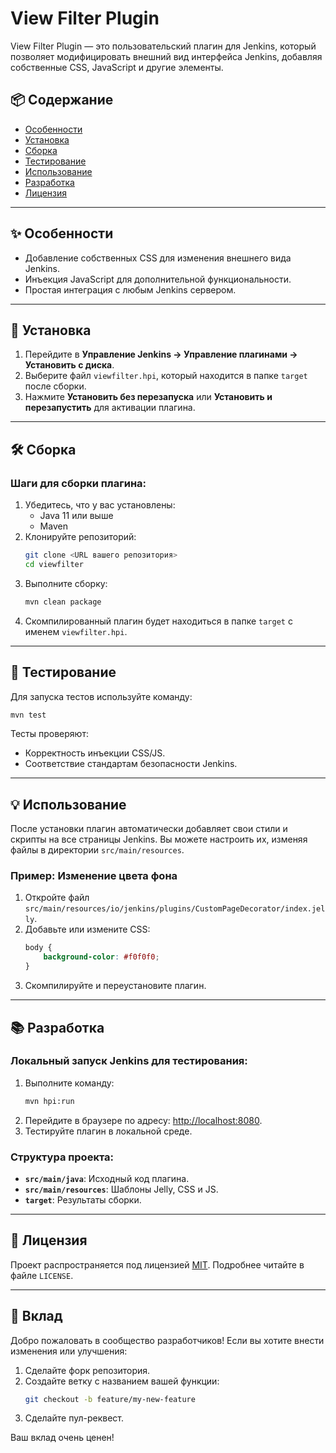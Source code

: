 
# View Filter Plugin

View Filter Plugin — это пользовательский плагин для Jenkins, который позволяет модифицировать внешний вид интерфейса Jenkins, добавляя собственные CSS, JavaScript и другие элементы.

## 📦 Содержание

- [Особенности](#особенности)
- [Установка](#установка)
- [Сборка](#сборка)
- [Тестирование](#тестирование)
- [Использование](#использование)
- [Разработка](#разработка)
- [Лицензия](#лицензия)

---

## ✨ Особенности

- Добавление собственных CSS для изменения внешнего вида Jenkins.
- Инъекция JavaScript для дополнительной функциональности.
- Простая интеграция с любым Jenkins сервером.

---

## 🚀 Установка

1. Перейдите в **Управление Jenkins → Управление плагинами → Установить с диска**.
2. Выберите файл `viewfilter.hpi`, который находится в папке `target` после сборки.
3. Нажмите **Установить без перезапуска** или **Установить и перезапустить** для активации плагина.

---

## 🛠️ Сборка

### Шаги для сборки плагина:

1. Убедитесь, что у вас установлены:
   - Java 11 или выше
   - Maven
2. Клонируйте репозиторий:
   ```bash
   git clone <URL вашего репозитория>
   cd viewfilter
   ```
3. Выполните сборку:
   ```bash
   mvn clean package
   ```
4. Скомпилированный плагин будет находиться в папке `target` с именем `viewfilter.hpi`.

---

## 🧪 Тестирование

Для запуска тестов используйте команду:
```bash
mvn test
```

Тесты проверяют:
- Корректность инъекции CSS/JS.
- Соответствие стандартам безопасности Jenkins.

---

## 💡 Использование

После установки плагин автоматически добавляет свои стили и скрипты на все страницы Jenkins. Вы можете настроить их, изменяя файлы в директории `src/main/resources`.

### Пример: Изменение цвета фона
1. Откройте файл `src/main/resources/io/jenkins/plugins/CustomPageDecorator/index.jelly`.
2. Добавьте или измените CSS:
   ```css
   body {
       background-color: #f0f0f0;
   }
   ```
3. Скомпилируйте и переустановите плагин.

---

## 📚 Разработка

### Локальный запуск Jenkins для тестирования:
1. Выполните команду:
   ```bash
   mvn hpi:run
   ```
2. Перейдите в браузере по адресу: [http://localhost:8080](http://localhost:8080).
3. Тестируйте плагин в локальной среде.

### Структура проекта:
- **`src/main/java`**: Исходный код плагина.
- **`src/main/resources`**: Шаблоны Jelly, CSS и JS.
- **`target`**: Результаты сборки.

---

## 📜 Лицензия

Проект распространяется под лицензией [MIT](https://opensource.org/license/mit/). Подробнее читайте в файле `LICENSE`.

---

## 🤝 Вклад

Добро пожаловать в сообщество разработчиков! Если вы хотите внести изменения или улучшения:
1. Сделайте форк репозитория.
2. Создайте ветку с названием вашей функции:
   ```bash
   git checkout -b feature/my-new-feature
   ```
3. Сделайте пул-реквест.

Ваш вклад очень ценен!
